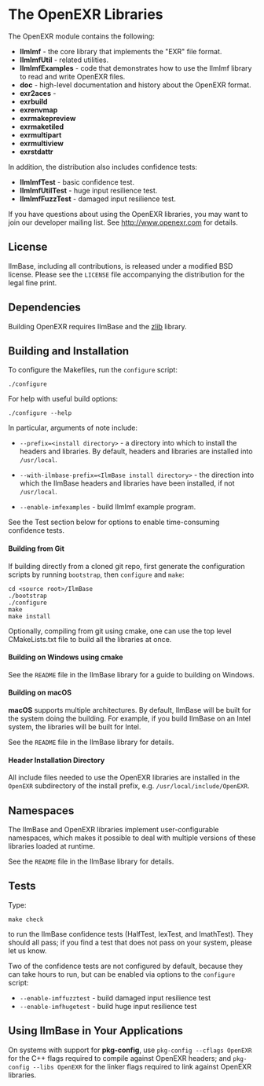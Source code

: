 The OpenEXR Libraries
=====================

The OpenEXR module contains the following:

* **IlmImf** - the core library that implements the "EXR" file format.
* **IlmImfUtil** - related utilities.
* **IlmImfExamples** - code that demonstrates how
to use the IlmImf library to read and write OpenEXR files.  
* **doc** - high-level documentation and history about the OpenEXR
format.
* **exr2aces** - 
* **exrbuild**
* **exrenvmap**
* **exrmakepreview**
* **exrmaketiled**
* **exrmultipart**
* **exrmultiview**
* **exrstdattr**

In addition, the distribution also includes confidence tests:

* **IlmImfTest** - basic confidence test.
* **IlmImfUtilTest** - huge input resilience test.
* **IlmImfFuzzTest** - damaged input resilience test.
  
If you have questions about using the OpenEXR libraries, you may want
to join our developer mailing list.  See http://www.openexr.com for
details.

License
-------

IlmBase, including all contributions, is released under a modified BSD
license. Please see the ``LICENSE`` file accompanying the distribution
for the legal fine print.

Dependencies
------------

Building OpenEXR requires IlmBase and the [zlib](https://zlib.net) library.

Building and Installation
-------------------------

To configure the Makefiles, run the ``configure`` script:

    ./configure

For help with useful build options:

    ./configure --help

In particular, arguments of note include:

* ``--prefix=<install directory>`` - a directory into which
  to install the headers and libraries. By default, headers and
  libraries are installed into ``/usr/local``.

* ``--with-ilmbase-prefix=<IlmBase install directory>`` - the direction
  into which the IlmBase headers and libraries have been installed, if
  not ``/usr/local``.

* ``--enable-imfexamples`` - build IlmImf example program.

See the Test section below for options to enable time-consuming
confidence tests.

#### Building from Git

If building directly from a cloned git repo, first generate the
configuration scripts by running ``bootstrap``, then ``configure`` and
``make``:

    cd <source root>/IlmBase
    ./bootstrap
    ./configure
    make
    make install

Optionally, compiling from git using cmake, one can use the top level
CMakeLists.txt file to build all the libraries at once.

#### Building on Windows using **cmake**

See the ``README`` file in the IlmBase library for a guide to building
on Windows.

#### Building on **macOS**

**macOS** supports multiple architectures. By default, IlmBase will be
built for the system doing the building. For example, if you build
IlmBase on an Intel system, the libraries will be built for Intel.

See the ``README`` file in the IlmBase library for details.

#### Header Installation Directory

All include files needed to use the OpenEXR libraries are installed in the 
``OpenEXR`` subdirectory of the install prefix, e.g. ``/usr/local/include/OpenEXR``.

Namespaces
----------

The IlmBase and OpenEXR libraries implement user-configurable
namespaces, which makes it possible to deal with multiple versions of
these libraries loaded at runtime.

See the ``README`` file in the IlmBase library for details.

Tests
-----

Type:

    make check

to run the IlmBase confidence tests (HalfTest, IexTest, and
ImathTest).  They should all pass; if you find a test that does not
pass on your system, please let us know.

Two of the confidence tests are not configured by default, because
they can take hours to run, but can be enabled via options to the
``configure`` script:

* ``--enable-imffuzztest`` - build damaged input resilience test
* ``--enable-imfhugetest`` - build huge input resilience test

Using IlmBase in Your Applications
----------------------------------

On systems with support for **pkg-config**, use ``pkg-config --cflags
OpenEXR`` for the C++ flags required to compile against OpenEXR
headers; and ``pkg-config --libs OpenEXR`` for the linker flags
required to link against OpenEXR libraries.



